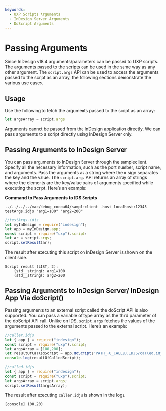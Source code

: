 ```yaml
---
keywords:
  - UXP Scripts Arguments
  - InDesign Server Arguments
  - DoScript Arguments
---
```

# Passing Arguments

Since InDesign v18.4 arguments/parameters can be passed to UXP scripts. The arguments passed to the scripts can be used in the same way as any other argument. The `script.args` API can be used to access the arguments passed to the script as an array, the following sections demonstrate the various use cases.

## Usage
Use the following to fetch the arguments passed to the script as an array:

```js
let argsArray = script.args
```

<InlineAlert variant="info" slots="text1" />
Arguments cannot be passed from the InDesign application directly. We can pass arguments to a script directly using InDesign Server only. 

## Passing Arguments to InDesign Server
You can pass arguments to InDesign Server through the sampleclient. Specify all the necessary information, such as the port number, script name, and arguments. Pass the arguments as a string where the = sign separates the key and the value. The `script.args` API returns an array of strings where the elements are the key/value pairs of arguments specified while executing the script. Here’s an example:

**Command to Pass Arguments to IDS Scripts**
```
../../../../mac/debug_cocoa64/sampleclient -host localhost:12345 testArgs.idjs "arg1=100" "arg2=200"
```

```js
//testArgs.idjs
let myInDesign = require("indesign");
let app = myInDesign.app;
const script = require("uxp").script;
let ar = script.args;
script.setResult(ar);
```

The result after executing this script on InDesign Server is shown on the client side. 

```
Script result (LIST, 2):
    (std__string): arg1=100
    (std__string): arg2=200
```

## Passing Arguments to InDesign Server/ InDesign App Via doScript()
Passing arguments to an external script called the doScript API is also supported. You can pass a variable of type array as the third parameter of the doScript API call. Unlike on IDS, `script.args` fetches the values of the arguments passed to the external script. Here’s an example:

```js
//caller.idjs
let { app } = require("indesign");
const script = require("uxp").script;
let argsArray = [100,200];
let resultOfCalledScript = app.doScript("PATH_TO_CALLED.IDJS/called.idjs", myInDesign.ScriptLanguage.UXPSCRIPT, argsArray);
console.log(resultOfCalledScript);
```

```js
//called.idjs
let { app } = require("indesign");
const script = require("uxp").script;
let argsArray = script.args;
script.setResult(argsArray);
```
The result after executing `caller.idjs` is shown in the logs. 

```
[console] 100,200
```